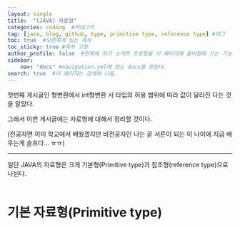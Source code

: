 ```yaml
---
layout: single
title:  "[JAVA] 자료형"
categories: coding  #카테고리
tag: [java, blog, github, type, primitive type, reference type] #태그
toc: true  #오른쪽에 있는 목차
toc_sticky: true #목차 고정
author_profile: false  #왼쪽에 자기 소개란 프로필을 이 페이지에 들어갈때 끄는 기능
sidebar:
    nav: "docs" #navigation.yml에 있는 docs를 뜻한다.
search: true  #이 페이지는 검색에 나옴.
---
```


첫번째 게시글인 형변환에서 int형변환 시 타입의 허용 범위에 따라 값이 달라진 다는 것을 알았다. 

그래서 이번 게시글에는 자료형에 대해서 정리할 것이다.

(전공자면 이미 학교에서 배웠겠지만 비전공자인 나는 곧 서른이 되는 이 나이에 지금 배우는게 슬프다... ㅠㅠ)

<hr>
일단 JAVA의 자료형은 크게 기본형(Primitive type)과 참조형(reference type)으로 나뉜다.
<br><br>

# 기본 자료형(Primitive type)




